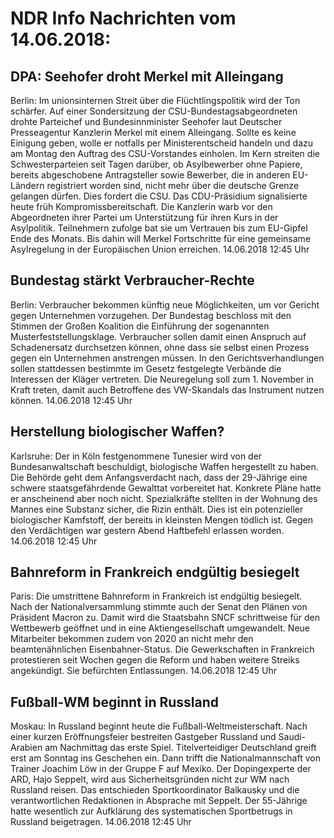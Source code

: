 # NDR Info Nachrichten vom 14.06.2018:


## DPA: Seehofer droht Merkel mit Alleingang
Berlin: Im unionsinternen Streit über die Flüchtlingspolitik wird der Ton schärfer. Auf einer Sondersitzung der CSU-Bundestagsabgeordneten drohte Parteichef und Bundesinnminister Seehofer laut Deutscher Presseagentur Kanzlerin Merkel mit einem Alleingang. Sollte es keine Einigung geben, wolle er notfalls per Ministerentscheid handeln und dazu am Montag den Auftrag des CSU-Vorstandes einholen. Im Kern streiten die Schwesterparteien seit Tagen darüber, ob Asylbewerber ohne Papiere, bereits abgeschobene Antragsteller sowie Bewerber, die in anderen EU-Ländern registriert worden sind, nicht mehr über die deutsche Grenze gelangen dürfen. Dies fordert die CSU. Das CDU-Präsidium signalisierte heute früh Kompromissbereitschaft. Die Kanzlerin warb vor den Abgeordneten ihrer Partei um Unterstützung für ihren Kurs in der Asylpolitik. Teilnehmern zufolge bat sie um Vertrauen bis zum EU-Gipfel Ende des Monats. Bis dahin will Merkel Fortschritte für eine gemeinsame Asylregelung in der Europäischen Union erreichen. 14.06.2018 12:45 Uhr 

## Bundestag stärkt Verbraucher-Rechte
Berlin: Verbraucher bekommen künftig neue Möglichkeiten, um vor Gericht gegen Unternehmen vorzugehen. Der Bundestag beschloss mit den Stimmen der Großen Koalition die Einführung der sogenannten Musterfeststellungsklage. Verbraucher sollen damit einen Anspruch auf Schadenersatz durchsetzen können, ohne dass sie selbst einen Prozess gegen ein Unternehmen anstrengen müssen. In den Gerichtsverhandlungen sollen stattdessen bestimmte im Gesetz festgelegte Verbände die Interessen der Kläger vertreten. Die Neuregelung soll zum 1. November in Kraft treten, damit auch Betroffene des VW-Skandals das Instrument nutzen können. 14.06.2018 12:45 Uhr 

## Herstellung biologischer Waffen?
Karlsruhe: Der in Köln festgenommene Tunesier wird von der Bundesanwaltschaft beschuldigt, biologische Waffen hergestellt zu haben. Die Behörde geht dem Anfangsverdacht nach, dass der 29-Jährige eine schwere staatsgefährdende Gewalttat vorbereitet hat. Konkrete Pläne hatte er anscheinend aber noch nicht. Spezialkräfte stellten in der Wohnung des Mannes eine Substanz sicher, die Rizin enthält. Dies ist ein potenzieller biologischer Kamfstoff, der bereits in kleinsten Mengen tödlich ist. Gegen den Verdächtigen war gestern Abend Haftbefehl erlassen worden. 14.06.2018 12:45 Uhr 

## Bahnreform in Frankreich endgültig besiegelt
Paris: Die umstrittene Bahnreform in Frankreich ist endgültig besiegelt. Nach der Nationalversammlung stimmte auch der Senat den Plänen von Präsident Macron zu. Damit wird die Staatsbahn SNCF schrittweise für den Wettbewerb geöffnet und in eine Aktiengesellschaft umgewandelt. Neue Mitarbeiter bekommen zudem von 2020 an nicht mehr den beamtenähnlichen Eisenbahner-Status. Die Gewerkschaften in Frankreich protestieren seit Wochen gegen die Reform und haben weitere Streiks angekündigt. Sie befürchten Entlassungen. 14.06.2018 12:45 Uhr 

## Fußball-WM beginnt in Russland
Moskau: In Russland beginnt heute die Fußball-Weltmeisterschaft. Nach einer kurzen Eröffnungsfeier bestreiten Gastgeber Russland und Saudi-Arabien am Nachmittag das erste Spiel. Titelverteidiger Deutschland greift erst am Sonntag ins Geschehen ein. Dann trifft die Nationalmannschaft von Trainer Joachim Löw in der Gruppe F auf Mexiko. Der Dopingexperte der ARD, Hajo Seppelt, wird aus Sicherheitsgründen nicht zur WM nach Russland reisen. Das entschieden Sportkoordinator Balkausky und die verantwortlichen Redaktionen in Absprache mit Seppelt. Der 55-Jährige hatte wesentlich zur Aufklärung des systematischen Sportbetrugs in Russland beigetragen. 14.06.2018 12:45 Uhr 

